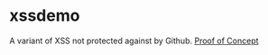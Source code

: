 # xssdemo
A variant of XSS not protected against by Github.
<a href="http://ben.systems/github/PoC.html" target="_blank">Proof of Concept</a>

